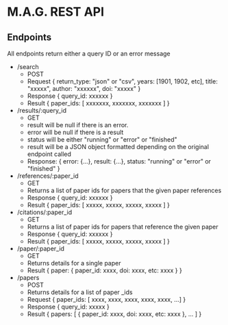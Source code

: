 # M.A.G. REST API

## Endpoints

All endpoints return either a query ID or an error message

- /search
    - POST
    - Request
            {
                return_type: "json" or "csv",
                years: [1901, 1902, etc],
                title: "xxxxx",
                author: "xxxxxx",
                doi: "xxxxx"
            }
    - Response
            {
                query_id: xxxxxx
            }
    - Result
            {
                paper_ids: [
                    xxxxxxx,
                    xxxxxxx,
                    xxxxxxx
                ]
            }
- /results/:query_id
    - GET
    - result will be null if there is an error.
    - error will be null if there is a result
    - status will be either "running" or "error" or "finished"
    - result will be a JSON object formatted depending on the original endpoint called
    - Response:
            {
                error: {...},
                result: {...},
                status: "running" or "error" or "finished"
            }
- /references/:paper_id
    - GET
    - Returns a list of paper ids for papers that the given paper references
    - Response
            {
                query_id: xxxxxx
            }
    - Result
            {
                paper_ids: [ xxxxx, xxxxx, xxxxx, xxxxx ]
            }
- /citations/:paper_id
    - GET
    - Returns a list of paper ids for papers that reference the given paper
    - Response
            {
                query_id: xxxxxx
            }
    - Result
            {
                paper_ids: [ xxxxx, xxxxx, xxxxx, xxxxx ]
            }
- /paper/:paper_id
    - GET
    - Returns details for a single paper
    - Result
            {
                paper: {
                    paper_id: xxxx,
                    doi: xxxx,
                    etc: xxxx
                }
            }
- /papers
    - POST
    - Returns details for a list of paper _ids
    - Request
            {
                paper_ids: [ xxxx, xxxx, xxxx, xxxx, xxxx, ...]
            }
    - Response
            {
                query_id: xxxxx
            }
    - Result
            {
                papers: [
                    {
                        paper_id: xxxx,
                        doi: xxxx,
                        etc: xxxx
                    },
                    ...
                ]
            }
